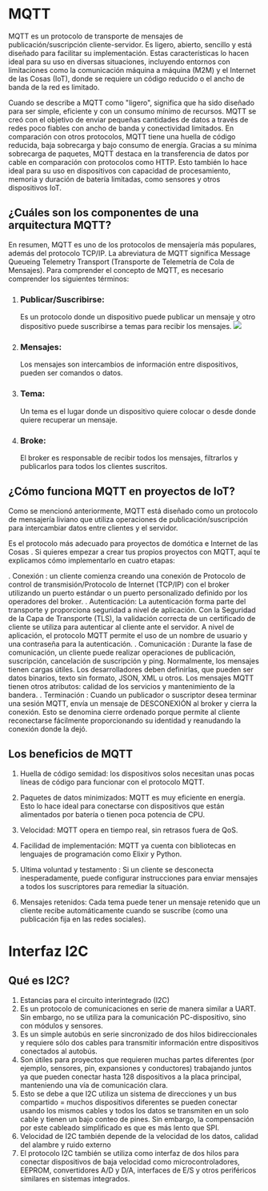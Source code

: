 # MQTT 
MQTT es un protocolo de transporte de mensajes de publicación/suscripción cliente-servidor. Es ligero, abierto, sencillo y está diseñado para facilitar su implementación. Estas características lo hacen ideal para su uso en diversas situaciones, incluyendo entornos con limitaciones como la comunicación máquina a máquina (M2M) y el Internet de las Cosas (IoT), donde se requiere un código reducido o el ancho de banda de la red es limitado.

Cuando se describe a MQTT como "ligero", significa que ha sido diseñado para ser simple, eficiente y con un consumo mínimo de recursos. MQTT se creó con el objetivo de enviar pequeñas cantidades de datos a través de redes poco fiables con ancho de banda y conectividad limitados. En comparación con otros protocolos, MQTT tiene una huella de código reducida, baja sobrecarga y bajo consumo de energía. Gracias a su mínima sobrecarga de paquetes, MQTT destaca en la transferencia de datos por cable en comparación con protocolos como HTTP. Esto también lo hace ideal para su uso en dispositivos con capacidad de procesamiento, memoria y duración de batería limitadas, como sensores y otros dispositivos IoT.

## ¿Cuáles son los componentes de una arquitectura MQTT?
En resumen, MQTT es uno de los protocolos de mensajería más populares, además del protocolo TCP/IP. La abreviatura de MQTT significa Message Queueing Telemetry Transport (Transporte de Telemetría de Cola de Mensajes). Para comprender el concepto de MQTT, es necesario comprender los siguientes términos:

1) ### Publicar/Suscribirse:
   Es un protocolo donde un dispositivo puede publicar un mensaje y otro dispositivo puede suscribirse a temas para recibir los mensajes.
   ![](https://www-hashstudioz-com.translate.goog/blog/wp-content/uploads/2020/04/mqtt-element-1.png?_x_tr_sl=en&_x_tr_tl=es&_x_tr_hl=es&_x_tr_pto=tc)
   
3) ### Mensajes:
   Los mensajes son intercambios de información entre dispositivos, pueden ser comandos o datos.
4) ### Tema:
   Un tema es el lugar donde un dispositivo quiere colocar o desde donde quiere recuperar un mensaje.
5) ### Broke:
   El broker es responsable de recibir todos los mensajes, filtrarlos y publicarlos para todos los clientes suscritos.     

## ¿Cómo funciona MQTT en proyectos de IoT?
Como se mencionó anteriormente, MQTT está diseñado como un protocolo de mensajería liviano que utiliza operaciones de publicación/suscripción para intercambiar datos entre clientes y el servidor.

Es el protocolo más adecuado para proyectos de domótica e Internet de las Cosas . Si quieres empezar a crear tus propios proyectos con MQTT, aquí te explicamos cómo implementarlo en cuatro etapas:

. Conexión : un cliente comienza creando una conexión de Protocolo de control de transmisión/Protocolo de Internet (TCP/IP) con el broker utilizando un puerto estándar o un puerto personalizado        definido por los operadores del broker.
. Autenticación: La autenticación forma parte del transporte y proporciona seguridad a nivel de aplicación. Con la Seguridad de la Capa de Transporte (TLS), la validación correcta de un                certificado de cliente se utiliza para autenticar al cliente ante el servidor. A nivel de aplicación, el protocolo MQTT permite el uso de un nombre de usuario y una contraseña para la                autenticación.
. Comunicación : Durante la fase de comunicación, un cliente puede realizar operaciones de publicación, suscripción, cancelación de suscripción y ping. Normalmente, los mensajes tienen cargas          útiles. Los desarrolladores deben definirlas, que pueden ser datos binarios, texto sin formato, JSON, XML u otros. Los mensajes MQTT tienen otros atributos: calidad de los servicios y                mantenimiento de la bandera.
. Terminación : Cuando un publicador o suscriptor desea terminar una sesión MQTT, envía un mensaje de DESCONEXIÓN al broker y cierra la conexión. Esto se denomina cierre ordenado porque permite al     cliente reconectarse fácilmente proporcionando su identidad y reanudando la conexión donde la dejó.
## Los beneficios de MQTT

1)  Huella de código semidad: los dispositivos solos necesitan unas pocas líneas de código para funcionar con el protocolo MQTT.

2)  Paquetes de datos minimizados: MQTT es muy eficiente en energía. Esto lo hace ideal para conectarse con dispositivos que están alimentados por batería o tienen poca potencia de CPU.

3)  Velocidad: MQTT opera en tiempo real, sin retrasos fuera de QoS.

4)  Facilidad de implementación: MQTT ya cuenta con bibliotecas en lenguajes de programación como Elixir y Python.

5)  Ultima voluntad y testamento : Si un cliente se desconecta inesperadamente, puede configurar instrucciones para enviar mensajes a todos los suscriptores para remediar la situación.

6) Mensajes retenidos: Cada tema puede tener un mensaje retenido que un cliente recibe automáticamente cuando se suscribe (como una publicación fija en las redes sociales).

# Interfaz I2C

## Qué es I2C?
1)    Estancias para el circuito interintegrado (I2C)
2)    Es un protocolo de comunicaciones en serie de manera similar a UART. Sin embargo, no se utiliza para la comunicación PC-dispositivo, sino con módulos y sensores.
3)    Es un simple autobús en serie sincronizado de dos hilos bidireccionales y requiere sólo dos cables para transmitir información entre dispositivos conectados al autobús.
4)    Son útiles para proyectos que requieren muchas partes diferentes (por ejemplo, sensores, pin, expansiones y conductores) trabajando juntos ya que pueden conectar hasta 128 dispositivos a la placa principal, manteniendo una vía de comunicación clara.
5)    Esto se debe a que I2C utiliza un sistema de direcciones y un bus compartido = muchos dispositivos diferentes se pueden conectar usando los mismos cables y todos los datos se transmiten en un solo cable y tienen un bajo conteo de pines. Sin embargo, la compensación por este cableado simplificado es que es más lento que SPI.
6)    Velocidad de I2C también depende de la velocidad de los datos, calidad del alambre y ruido externo
7)    El protocolo I2C también se utiliza como interfaz de dos hilos para conectar dispositivos de baja velocidad como microcontroladores, EEPROM, convertidores A/D y D/A, interfaces de E/S y otros periféricos similares en sistemas integrados. 

 
